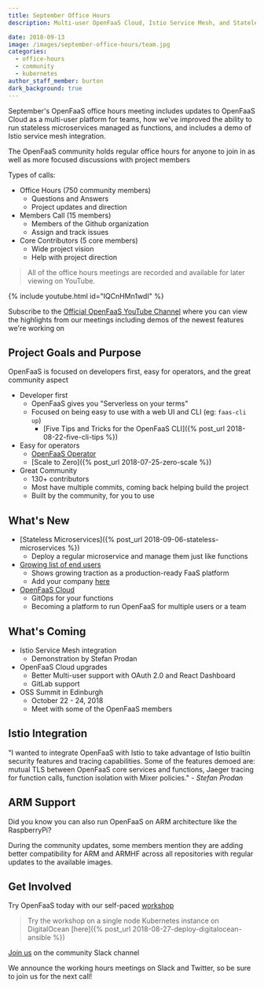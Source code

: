 ```yaml
---
title: September Office Hours
description: Multi-user OpenFaaS Cloud, Istio Service Mesh, and Stateless Microservices

date: 2018-09-13
image: /images/september-office-hours/team.jpg
categories:
  - office-hours
  - community
  - kubernetes
author_staff_member: burton
dark_background: true
---
```


September's OpenFaaS office hours meeting includes updates to OpenFaaS Cloud as a multi-user platform for teams, how we've improved the ability to run stateless microservices managed as functions, and includes a demo of Istio service mesh integration.

The OpenFaaS community holds regular office hours for anyone to join in as well as more focused discussions with project members

Types of calls:
* Office Hours (750 community members)
  * Questions and Answers
  * Project updates and direction
* Members Call (15 members)
  * Members of the Github organization
  * Assign and track issues
* Core Contributors (5 core members)
  * Wide project vision
  * Help with project direction

> All of the office hours meetings are recorded and available for later viewing on YouTube.

{% include youtube.html id="IQCnHMn1wdI" %}

Subscribe to the [Official OpenFaaS YouTube Channel](https://www.youtube.com/channel/UCdKi97g5FmzvrmtIp9FyOVA) where you can view the highlights from our meetings including demos of the newest features we're working on

## Project Goals and Purpose
OpenFaaS is focused on developers first, easy for operators, and the great community aspect

* Developer first
  * OpenFaaS gives you "Serverless on your terms"
  * Focused on being easy to use with a web UI and CLI (eg: `faas-cli up`)
    * [Five Tips and Tricks for the OpenFaaS CLI]({% post_url 2018-08-22-five-cli-tips %})
* Easy for operators
  * [OpenFaaS Operator](https://github.com/openfaas-incubator/openfaas-operator)
  * [Scale to Zero]({% post_url 2018-07-25-zero-scale %})
* Great Community
  * 130+ contributors
  * Most have multiple commits, coming back helping build the project
  * Built by the community, for you to use

## What's New
* [Stateless Microservices]({% post_url 2018-09-06-stateless-microservices %})
  * Deploy a regular microservice and manage them just like functions
* [Growing list of end users](https://docs.openfaas.com/#users-of-openfaas)
  * Shows growing traction as a production-ready FaaS platform
  * Add your company [here](https://github.com/openfaas/faas/issues/776)
* [OpenFaaS Cloud](https://docs.openfaas.com/openfaas-cloud/intro/)
  * GitOps for your functions
  * Becoming a platform to run OpenFaaS for multiple users or a team

## What's Coming
* Istio Service Mesh integration
  * Demonstration by Stefan Prodan
* OpenFaaS Cloud upgrades 
  * Better Multi-user support with OAuth 2.0 and React Dashboard
  * GitLab support
* OSS Summit in Edinburgh
  * October 22 - 24, 2018
  * Meet with some of the OpenFaaS members

## Istio Integration

"I wanted to integrate OpenFaaS with Istio to take advantage of Istio builtin security features and tracing capabilities. Some of the features demoed are: mutual TLS between OpenFaaS core services and functions, Jaeger tracing for function calls, function isolation with Mixer policies." - _Stefan Prodan_

## ARM Support

Did you know you can also run OpenFaaS on ARM architecture like the RaspberryPi?

During the community updates, some members mention they are adding better compatibility for ARM and ARMHF across all repositories with regular updates to the available images.

## Get Involved
Try OpenFaaS today with our self-paced [workshop](https://docs.openfaas.com/tutorials/workshop/)
> Try the workshop on a single node Kubernetes instance on DigitalOcean [here]({% post_url 2018-08-27-deploy-digitalocean-ansible %})

[Join us](https://docs.openfaas.com/community/#slack-workspace) on the community Slack channel

We announce the working hours meetings on Slack and Twitter, so be sure to join us for the next call!
